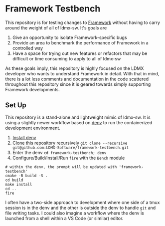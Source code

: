 # Framework Testbench
This repository is for testing changes to [Framework](https://github.com/LDMX-Software/Framework) without having to carry around the weight of all of ldmx-sw.
It's goals are

1. Give an opportunity to isolate Framework-specific bugs
2. Provide an area to benchmark the performance of Framework in a controlled way
3. Have a space for trying out new features or refactors that may be difficult or time consuming to apply to all of ldmx-sw

As these goals imply, this repository is highly focused on the LDMX developer who wants to understand Framework in detail. With that in mind, there is a lot less comments and documentation in the code scattered throughout this repository since it is geared towards simply supporting Framework developments.

## Set Up
This repository is a stand-alone and lightweight mimic of ldmx-sw.
It is using a slightly newer workflow based on [denv](https://github.com/tomeichlersmith/denv) to run the containerized development environment.

1. [Install denv](https://tomeichlersmith.github.io/denv/getting_started.html#installation)
2. Clone this repository recursively `git clone --recursive git@github.com:LDMX-Software/framework-testbench.git`
3. Enter the denv `cd framework-testbench; denv`
4. Configure/Build/Install/Run `fire` with the `Bench` module
```
# within the denv, the prompt will be updated with 'framework-testbench'
cmake -B build -S .
cd build
make install
cd ..
fire
```
I often have a two-side approach to development where one side of a tmux session is in the denv
and the other is outside the denv to handle `git` and file writing tasks. I could also imagine a workflow where
the denv is launched from a shell within a VS Code (or similar) editor.
